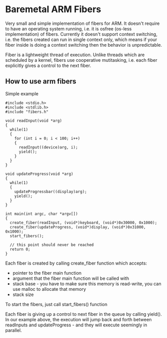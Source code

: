 # Baremetal ARM Fibers

Very small and simple implementation of fibers for ARM. It doesn't require to have an operating system running, i.e. it is osfree (os-less implementation) of fibers.
Currently it doesn't support context switching, i.e. the fibers created can run in single context only, which means if your fiber inside is doing a context switching then the behavior is unpredictable.

Fiber is a lightweight thread of execution. Unlike threads which are scheduled by a kernel, fibers use cooperative mutitasking, i.e. each fiber explicitly gives a control to the next fiber.

## How to use arm fibers

Simple example

``` 
#include <stdio.h>
#include <stdlib.h>
#include "fibers.h"

void readInput(void *arg)
{
  while(1)
  {
    for (int i = 0; i < 100; i++)
    {
      readInput((device)arg, i);
      yield();
    }
  }
}

void updateProgress(void *arg)
{
  while(1)
  {
    updateProgressbar((display)arg);
    yield();
  }
}

int main(int argc, char *argv[])
{
  create_fiber(readInput, (void*)keyboard, (void*)0x30000, 0x1000);
  create_fiber(updateProgress, (void*)display, (void*)0x31000, 0x1000);
  start_fibers();
  
  // this point should never be reached
  return 0;
}

```
Each fiber is created by calling create_fiber function which accepts:
 - pointer to the fiber main function
 - argument that the fiber main function will be called with
 - stack base - you have to make sure this memory is read-write, you can use malloc to allocate that memory
 - stack size

To start the fibers, just call start_fibers() function

Each fiber is giving up a control to next fiber in the queue by calling yield(). In our example above, the execution will jump back and forth between readInputs and updateProgress - and they will execute seemingly in parallel.
